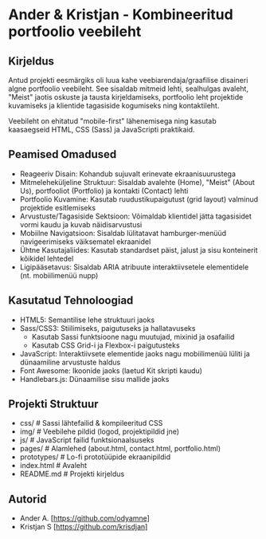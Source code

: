 # Ander & Kristjan - Kombineeritud portfoolio veebileht

## Kirjeldus

Antud projekti eesmärgiks oli luua kahe veebiarendaja/graafilise disaineri algne portfoolio veebileht. See sisaldab mitmeid lehti, sealhulgas avaleht, "Meist" jaotis oskuste ja tausta kirjeldamiseks, portfoolio leht projektide kuvamiseks ja klientide tagasiside kogumiseks ning kontaktileht. 

Veebileht on ehitatud "mobile-first" lähenemisega ning kasutab kaasaegseid HTML, CSS (Sass) ja JavaScripti praktikaid.

## Peamised Omadused

* Reageeriv Disain: Kohandub sujuvalt erinevate ekraanisuurustega
* Mitmeleheküljeline Struktuur: Sisaldab avalehte (Home), "Meist" (About Us), portfooliot (Portfolio) ja kontakti (Contact) lehti
* Portfoolio Kuvamine: Kasutab ruudustikupaigutust (grid layout) valminud projektide esitlemiseks
* Arvustuste/Tagasiside Sektsioon: Võimaldab klientidel jätta tagasisidet vormi kaudu ja kuvab näidisarvustusi
* Mobiilne Navigatsioon: Sisaldab lülitatavat hamburger-menüüd navigeerimiseks väiksematel ekraanidel
* Ühtne Kasutajaliides: Kasutab standardset päist, jalust ja sisu konteinerit kõikidel lehtedel
* Ligipääsetavus: Sisaldab ARIA atribuute interaktiivsetele elementidele (nt. mobiilimenüü nupp)

## Kasutatud Tehnoloogiad

* HTML5: Semantilise lehe struktuuri jaoks
* Sass/CSS3: Stiilimiseks, paigutuseks ja hallatavuseks
    * Kasutab Sassi funktsioone nagu muutujad, mixinid ja osafailid
    * Kasutab CSS Grid-i ja Flexbox-i paigutusteks
* JavaScript: Interaktiivsete elementide jaoks nagu mobiilimenüü lüliti ja dünaamiline arvustuste haldus
* Font Awesome: Ikoonide jaoks (laetud Kit skripti kaudu)
* Handlebars.js: Dünaamilise sisu mallide jaoks

## Projekti Struktuur
 
* css/              # Sassi lähtefailid & kompileeritud CSS
* img/              # Veebilehe pildid (logod, projektipildid jne)
* js/               # JavaScript failid funktsionaalsuseks
* pages/            # Alamlehed (about.html, contact.html, portfolio.html)
* prototypes/       # Lo-fi prototüüpide ekraanipildid
* index.html        # Avaleht
* README.md         # Projekti kirjeldus

## Autorid

* Ander A. 	[https://github.com/odyamne]
* Kristjan S 	[https://github.com/krisdjan]
